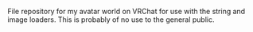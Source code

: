 File repository for my avatar world on VRChat for use with the string and image loaders. This is probably of no use to the general public.